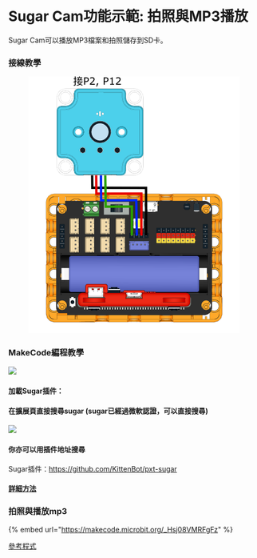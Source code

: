 # Sugar Cam功能示範: 拍照與MP3播放

Sugar Cam可以播放MP3檔案和拍照儲存到SD卡。

### 接線教學

<figure><img src="../../../../.gitbook/assets/cam_edu_wire.png" alt="" width="563"><figcaption></figcaption></figure>

### MakeCode編程教學

![](https://kittenbothk.readthedocs.io/en/latest/\_images/mcbanner15.png)

#### 加載Sugar插件：

#### 在擴展頁直接搜尋sugar (sugar已經過微軟認證，可以直接搜尋)

![](https://kittenbothk.readthedocs.io/en/latest/\_images/sugar\_search.gif)

#### 你亦可以用插件地址搜尋

Sugar插件：https://github.com/KittenBot/pxt-sugar

#### [詳細方法](../../../../ge-bian-cheng-ping-tai-jie-shao/makecode/kittenbotandmakecode.md)

### 拍照與播放mp3

{% embed url="https://makecode.microbit.org/_Hsj08VMRFgFz" %}

[參考程式](https://makecode.microbit.org/\_THicH4AroPJc)
